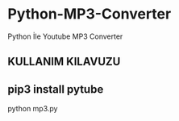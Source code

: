 # Python-MP3-Converter
Python İle Youtube MP3 Converter 

KULLANIM KILAVUZU
----------------------------------------
pip3 install pytube
----------------------------------------
python mp3.py
